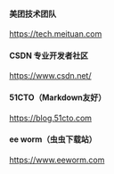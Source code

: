 
#### 美团技术团队
https://tech.meituan.com

#### CSDN 专业开发者社区
https://www.csdn.net/
#### 51CTO（Markdown友好）
https://blog.51cto.com
#### ee worm（虫虫下载站）
https://www.eeworm.com

